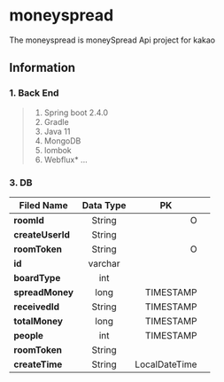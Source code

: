 # moneyspread
The moneyspread is moneySpread Api project for kakao 

## Information
### 1. Back End
> 1. Spring boot 2.4.0
> 2. Gradle
> 3. Java 11
> 4. MongoDB
> 5. lombok
> 6. Webflux*
...

### 3. DB
|  <center>Filed Name</center> |  <center>Data Type</center> |<center>PK</center> ||
|:--------|:--------:|--------:|:--------:|
|**roomId** | <center>String </center> | O| 
|**createUserId** | <center>String</center> | | 
|**roomToken** | <center>String</center> | O | 
|**id** | <center>varchar </center> | | 
|**boardType** | <center>int </center> | |
|**spreadMoney** | <center>long </center> |TIMESTAMP |
|**receivedId** | <center>String </center> |TIMESTAMP | 
|**totalMoney** | <center>long </center> |TIMESTAMP | 
|**people** | <center>int </center> |TIMESTAMP | 
|**roomToken** | <center>String</center> |  | 
|**createTime** | <center>String</center> |LocalDateTime |  | 

